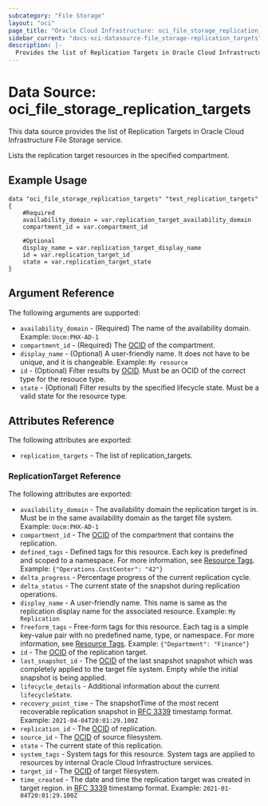 ```yaml
---
subcategory: "File Storage"
layout: "oci"
page_title: "Oracle Cloud Infrastructure: oci_file_storage_replication_targets"
sidebar_current: "docs-oci-datasource-file_storage-replication_targets"
description: |-
  Provides the list of Replication Targets in Oracle Cloud Infrastructure File Storage service
---
```


# Data Source: oci_file_storage_replication_targets
This data source provides the list of Replication Targets in Oracle Cloud Infrastructure File Storage service.

Lists the replication target resources in the specified compartment.


## Example Usage

```hcl
data "oci_file_storage_replication_targets" "test_replication_targets" {
	#Required
	availability_domain = var.replication_target_availability_domain
	compartment_id = var.compartment_id

	#Optional
	display_name = var.replication_target_display_name
	id = var.replication_target_id
	state = var.replication_target_state
}
```

## Argument Reference

The following arguments are supported:

* `availability_domain` - (Required) The name of the availability domain.  Example: `Uocm:PHX-AD-1` 
* `compartment_id` - (Required) The [OCID](https://docs.cloud.oracle.com/iaas/Content/General/Concepts/identifiers.htm) of the compartment.
* `display_name` - (Optional) A user-friendly name. It does not have to be unique, and it is changeable.  Example: `My resource` 
* `id` - (Optional) Filter results by [OCID](https://docs.cloud.oracle.com/iaas/Content/General/Concepts/identifiers.htm). Must be an OCID of the correct type for the resouce type. 
* `state` - (Optional) Filter results by the specified lifecycle state. Must be a valid state for the resource type. 


## Attributes Reference

The following attributes are exported:

* `replication_targets` - The list of replication_targets.

### ReplicationTarget Reference

The following attributes are exported:

* `availability_domain` - The availability domain the replication target is in. Must be in the same availability domain as the target file system. Example: `Uocm:PHX-AD-1` 
* `compartment_id` - The [OCID](https://docs.cloud.oracle.com/iaas/Content/General/Concepts/identifiers.htm) of the compartment that contains the replication.
* `defined_tags` - Defined tags for this resource. Each key is predefined and scoped to a namespace. For more information, see [Resource Tags](https://docs.cloud.oracle.com/iaas/Content/General/Concepts/resourcetags.htm). Example: `{"Operations.CostCenter": "42"}` 
* `delta_progress` - Percentage progress of the current replication cycle. 
* `delta_status` - The current state of the snapshot during replication operations.
* `display_name` - A user-friendly name. This name is same as the replication display name for the associated resource. Example: `My Replication` 
* `freeform_tags` - Free-form tags for this resource. Each tag is a simple key-value pair with no predefined name, type, or namespace. For more information, see [Resource Tags](https://docs.cloud.oracle.com/iaas/Content/General/Concepts/resourcetags.htm). Example: `{"Department": "Finance"}` 
* `id` - The [OCID](https://docs.cloud.oracle.com/iaas/Content/General/Concepts/identifiers.htm) of the replication target.
* `last_snapshot_id` - The [OCID](https://docs.cloud.oracle.com/iaas/Content/General/Concepts/identifiers.htm) of the last snapshot snapshot which was completely applied to the target file system. Empty while the initial snapshot is being applied. 
* `lifecycle_details` - Additional information about the current `lifecycleState`.
* `recovery_point_time` - The snapshotTime of the most recent recoverable replication snapshot in [RFC 3339](https://tools.ietf.org/rfc/rfc3339) timestamp format. Example: `2021-04-04T20:01:29.100Z` 
* `replication_id` - The [OCID](https://docs.cloud.oracle.com/iaas/Content/General/Concepts/identifiers.htm) of replication.
* `source_id` - The [OCID](https://docs.cloud.oracle.com/iaas/Content/General/Concepts/identifiers.htm) of source filesystem.
* `state` - The current state of this replication.
* `system_tags` - System tags for this resource. System tags are applied to resources by internal Oracle Cloud Infrastructure services. 
* `target_id` - The [OCID](https://docs.cloud.oracle.com/iaas/Content/General/Concepts/identifiers.htm) of target filesystem.
* `time_created` - The date and time the replication target was created in target region. in [RFC 3339](https://tools.ietf.org/rfc/rfc3339) timestamp format. Example: `2021-01-04T20:01:29.100Z` 

